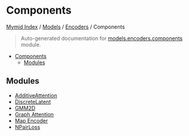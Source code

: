 # Components

[Mymid Index](../../../README.md#mymid-index) /
[Models](../../index.md#models) /
[Encoders](../index.md#encoders) /
Components

> Auto-generated documentation for [models.encoders.components](https://github.com/enricobu96/myMID/blob/main/models/encoders/components/__init__.py) module.

- [Components](#components)
  - [Modules](#modules)

## Modules

- [AdditiveAttention](./additive_attention.md)
- [DiscreteLatent](./discrete_latent.md)
- [GMM2D](./gmm2d.md)
- [Graph Attention](./graph_attention.md)
- [Map Encoder](./map_encoder.md)
- [NPairLoss](./n_pair_loss.md)
